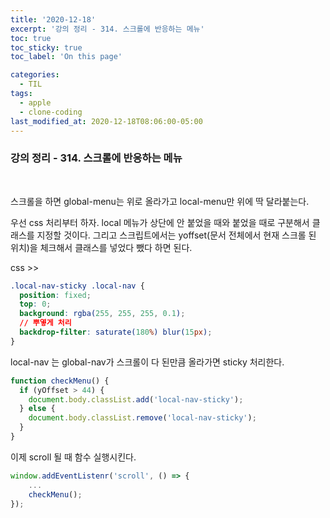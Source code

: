 ```yaml
---
title: '2020-12-18'
excerpt: '강의 정리 - 314. 스크롤에 반응하는 메뉴'
toc: true
toc_sticky: true
toc_label: 'On this page'

categories:
  - TIL
tags:
  - apple
  - clone-coding
last_modified_at: 2020-12-18T08:06:00-05:00
---
```


### 강의 정리 - 314. 스크롤에 반응하는 메뉴

<br />

스크롤을 하면 global-menu는 위로 올라가고 local-menu만 위에 딱 달라붙는다.

우선 css 처리부터 하자. local 메뉴가 상단에 안 붙었을 때와 붙었을 때로 구분해서 클래스를 지정할 것이다. 그리고 스크립트에서는 yoffset(문서 전체에서 현재 스크롤 된 위치)을 체크해서 클래스를 넣었다 뺐다 하면 된다.

css >>

```css
.local-nav-sticky .local-nav {
  position: fixed;
  top: 0;
  background: rgba(255, 255, 255, 0.1);
  // 뿌옇게 처리
  backdrop-filter: saturate(180%) blur(15px);
}
```

local-nav 는 global-nav가 스크롤이 다 된만큼 올라가면 sticky 처리한다.

```javascript
function checkMenu() {
  if (yOffset > 44) {
    document.body.classList.add('local-nav-sticky');
  } else {
    document.body.classList.remove('local-nav-sticky');
  }
}
```

이제 scroll 될 때 함수 실행시킨다.

```javascript
window.addEventListenr('scroll', () => {
    ...
    checkMenu();
});
```
